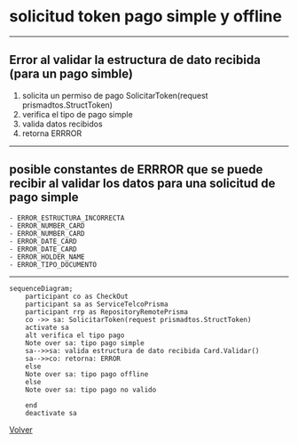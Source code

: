 # solicitud token pago simple y offline

***
## Error al validar la estructura de dato recibida (para un pago simble)
1. solicita un permiso de pago SolicitarToken(request prismadtos.StructToken)
2. verifica el tipo de pago simple
3. valida datos recibidos
4. retorna ERRROR
***
## posible constantes de ERRROR que se puede recibir al validar los datos para una solicitud de pago simple
    - ERROR_ESTRUCTURA_INCORRECTA
    - ERROR_NUMBER_CARD
    - ERROR_NUMBER_CARD
    - ERROR_DATE_CARD
    - ERROR_DATE_CARD
    - ERROR_HOLDER_NAME
    - ERROR_TIPO_DOCUMENTO
***

```mermaid
sequenceDiagram;
    participant co as CheckOut
    participant sa as ServiceTelcoPrisma
    participant rrp as RepositoryRemotePrisma
    co ->> sa: SolicitarToken(request prismadtos.StructToken)
    activate sa
    alt verifica el tipo pago
    Note over sa: tipo pago simple
    sa-->>sa: valida estructura de dato recibida Card.Validar()
    sa-->>co: retorna: ERROR
    else
    Note over sa: tipo pago offline
    else
    Note over sa: tipo pago no valido
    
    end
    deactivate sa
```
[Volver][URL-Volver]

[URL-Volver]: https://github.com/Corrientes-Telecomunicaciones/api_go_pasarela/blob/development/document/prisma/solicitudtoken/00-solicitud_permiso_de_pago.md